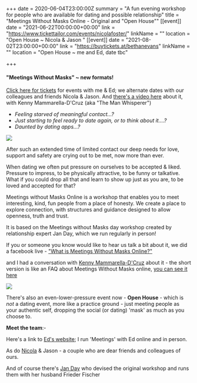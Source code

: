 +++
date = 2020-06-04T23:00:00Z
summary = "A fun evening workshop for people who are available for dating and possible relationship"
title = "Meetings Without Masks Online - Original and \"Open House\""
[[event]]
date = "2021-06-22T00:00:00+00:00"
link = "https://www.tickettailor.com/events/nicolafoster/"
linkName = ""
location = "Open House ~ Nicola & Jason "
[[event]]
date = "2021-08-02T23:00:00+00:00"
link = "https://buytickets.at/bethanevans"
linkName = ""
location = "Open House ~ me and Ed, date tbc"

+++
#### "Meetings Without Masks" \~ new formats!

[Click here for tickets](https://buytickets.at/bethanevans) for events with me & Ed; we alternate dates with our colleagues and friends Nicola & Jason.  And [there's a video here](https://youtu.be/QSugkKFG67s "KMD'C interview") about it, with Kenny Mammarella-D'Cruz (aka "The Man Whisperer")

* _Feeling starved of meaningful contact...?_
* _Just starting to feel ready to date again, or to think about it....?_
* _Daunted by dating apps...?_

![](/uploads/mwmogreyorangesmaller.jpg)  

After such an extended time of limited contact our deep needs for love, support and safety are crying out to be met, now more than ever.

When dating we often put pressure on ourselves to be accepted & liked. Pressure to impress, to be physically attractive, to be funny or talkative. What if you could drop all that and learn to show up just as you are, to be loved and accepted for that?

Meetings without Masks Online is a workshop that enables you to meet interesting, kind, fun people from a place of honesty. We create a place to explore connection, with structures and guidance designed to allow openness, truth and trust.

It is based on the Meetings without Masks day workshop created by relationship expert Jan Day, which we run regularly in person!

If you or someone you know would like to hear us talk a bit about it, we did a facebook live - ["What is Meetings Without Masks Online?"](https://TechniqueForLife.us1.list-manage.com/track/click?u=132947c457b186b9c745b3be4&id=c88fdc03dc&e=66a7344f19)

and I had a conversation with [Kenny Mammarella-D'Cruz](https://www.kennydcruz.com/) about it - the short version is like an FAQ about Meetings Without Masks online, [you can see it here](/uploads/mwmonline-faq-interview.mp4)

![](/uploads/mwmopenhouse-ttheader.png)

There's also an even-lower-pressure event now - **Open House** - which is _not_ a dating event, more like a practice ground - just meeting people as your authentic self, dropping the social (or dating) 'mask' as much as you choose to.

**Meet the team**:-

Here's a link to [Ed's website](https://www.edrooke.com/); I run 'Meetings' with Ed online and in person.

As do [Nicola](https://nicolafostercoaching.com/) & Jason - a couple who are dear friends and colleagues of ours.

And of course there's [Jan Day](http://janday.com/) who devised the original workshop and runs them with her husband Frieder Fischer